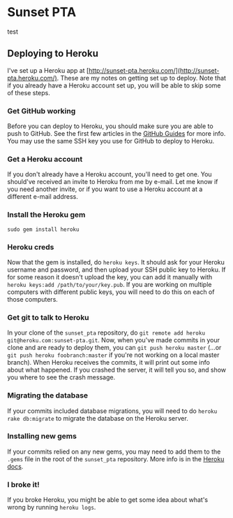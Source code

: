 # Sunset PTA
test

## Deploying to Heroku

I've set up a Heroku app at [http://sunset-pta.heroku.com/](http://sunset-pta.heroku.com/). These are my notes on getting set up to deploy. Note that if you already have a Heroku account set up, you will be able to skip some of these steps.


### Get GitHub working

Before you can deploy to Heroku, you should make sure you are able to push to GitHub. See the first few articles in the [GitHub Guides](http://github.com/guides/home) for more info. You may use the same SSH key you use for GitHub to deploy to Heroku.



### Get a Heroku account

If you don't already have a Heroku account, you'll need to get one. You should've received an invite to Heroku from me by e-mail. Let me know if you need another invite, or if you want to use a Heroku account at a different e-mail address.



### Install the Heroku gem

`sudo gem install heroku`



### Heroku creds

Now that the gem is installed, do `heroku keys`. It should ask for your Heroku username and password, and then upload your SSH public key to Heroku. If for some reason it doesn't upload the key, you can add it manually with `heroku keys:add /path/to/your/key.pub`. If you are working on multiple computers with different public keys, you will need to do this on each of those computers.



### Get git to talk to Heroku

In your clone of the `sunset_pta` repository, do `git remote add heroku git@heroku.com:sunset-pta.git`. Now, when you've made commits in your clone and are ready to deploy them, you can `git push heroku master` (...or `git push heroku foobranch:master` if you're not working on a local master branch). When Heroku receives the commits, it will print out some info about what happened. If you crashed the server, it will tell you so, and show you where to see the crash message.



### Migrating the database

If your commits included database migrations, you will need to do `heroku rake db:migrate` to migrate the database on the Heroku server.



### Installing new gems

If your commits relied on any new gems, you may need to add them to the `.gems` file in the root of the `sunset_pta` repository. More info is in the [Heroku docs](http://docs.heroku.com/gems#gem-manifest).



### I broke it!

If you broke Heroku, you might be able to get some idea about what's wrong by running `heroku logs`.
